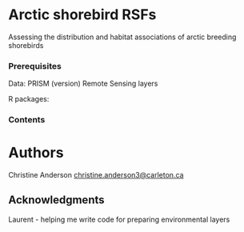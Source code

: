 # Arctic shorebird RSFs

Assessing the distribution and habitat associations of arctic breeding shorebirds



### Prerequisites

Data: 
PRISM (version)
Remote Sensing layers

R packages:


### Contents




# Authors

Christine Anderson
christine.anderson3@carleton.ca


## Acknowledgments


Laurent - helping me write code for preparing environmental layers


